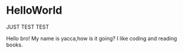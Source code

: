 # HelloWorld
JUST TEST TEST

Hello bro!
My name is yacca,how is it going?
I like coding and reading books.
